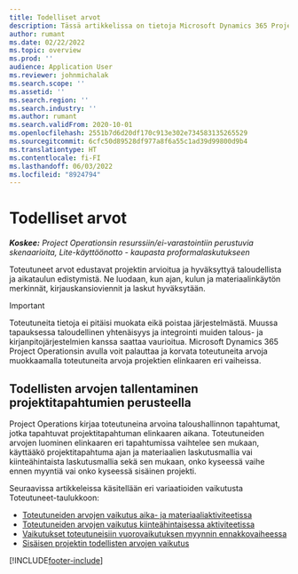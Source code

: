 ```yaml
---
title: Todelliset arvot
description: Tässä artikkelissa on tietoja Microsoft Dynamics 365 Project Operationsin todellisten arvojen käsittelystä.
author: rumant
ms.date: 02/22/2022
ms.topic: overview
ms.prod: ''
audience: Application User
ms.reviewer: johnmichalak
ms.search.scope: ''
ms.assetid: ''
ms.search.region: ''
ms.search.industry: ''
ms.author: rumant
ms.search.validFrom: 2020-10-01
ms.openlocfilehash: 2551b7d6d20df170c913e302e734583135265529
ms.sourcegitcommit: 6cfc50d89528df977a8f6a55c1ad39d99800d9b4
ms.translationtype: HT
ms.contentlocale: fi-FI
ms.lasthandoff: 06/03/2022
ms.locfileid: "8924794"
---
```

# <a name="actuals"></a>Todelliset arvot

_**Koskee:** Project Operationsin resurssiin/ei-varastointiin perustuvia skenaarioita, Lite-käyttöönotto - kaupasta proformalaskutukseen_

Toteutuneet arvot edustavat projektin arvioitua ja hyväksyttyä taloudellista ja aikataulun edistymistä. Ne luodaan, kun ajan, kulun ja materiaalinkäytön merkinnät, kirjauskansioviennit ja laskut hyväksytään.

> [!IMPORTANT]
> Toteutuneita tietoja ei pitäisi muokata eikä poistaa järjestelmästä. Muussa tapauksessa taloudellinen yhtenäisyys ja integrointi muiden talous- ja kirjanpitojärjestelmien kanssa saattaa vaurioitua. Microsoft Dynamics 365 Project Operationsin avulla voit palauttaa ja korvata toteutuneita arvoja muokkaamalla toteutuneita arvoja projektien elinkaaren eri vaiheissa.

## <a name="recording-actuals-based-on-project-events"></a>Todellisten arvojen tallentaminen projektitapahtumien perusteella

Project Operations kirjaa toteutuneina arvoina taloushallinnon tapahtumat, jotka tapahtuvat projektitapahtuman elinkaaren aikana. Toteutuneiden arvojen luominen elinkaaren eri tapahtumissa vaihtelee sen mukaan, käyttääkö projektitapahtuma ajan ja materiaalien laskutusmallia vai kiinteähintaista laskutusmallia sekä sen mukaan, onko kyseessä vaihe ennen myyntiä vai onko kyseessä sisäinen projekti.

Seuraavissa artikkeleissa käsitellään eri variaatioiden vaikutusta Toteutuneet-taulukkoon:

- [Toteutuneiden arvojen vaikutus aika- ja materiaaliaktiviteetissa](ActualsonTM.md)
- [Toteutuneiden arvojen vaikutus kiinteähintaisessa aktiviteetissa](ActualonFP.md)
- [Vaikutukset toteutuneisiin vuorovaikutuksen myynnin ennakkovaiheessa](ActualonPreSales.md)
- [Sisäisen projektin todellisten arvojen vaikutus](ActualonInternal.md)

[!INCLUDE[footer-include](../includes/footer-banner.md)]
